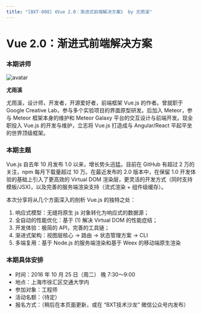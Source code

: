 ```yaml
---
title: "[BXT-008] 《Vue 2.0：渐进式前端解决方案》 by 尤雨溪"
---
```


# Vue 2.0：渐进式前端解决方案

### 本期讲师

![avatar](https://cloud.githubusercontent.com/assets/5830104/19514673/ff97be00-9626-11e6-9fbb-6ecd1dd67a2a.jpg)

**尤雨溪**

尤雨溪，设计师，开发者，开源爱好者，前端框架 Vue.js 的作者。曾就职于 Google Creative Lab，参与多个实验项目的界面原型研发。后加入 Meteor，参与 Meteor 框架本身的维护和 Meteor Galaxy 平台的交互设计与前端开发。现全职投入 Vue.js 的开发与维护，立志将 Vue.js 打造成与 Angular/React 平起平坐的世界顶级框架。

### 本期主题

Vue.js 自去年 10 月发布 1.0 以来，增长势头迅猛。目前在 GitHub 有超过 2 万的关注，npm 每月下载量超过 10 万。在最近发布的 2.0 版本中，在保留 1.0 开发体验的基础上引入了更高效的 Virtual DOM 渲染层，更灵活的开发方式（同时支持模板/JSX)，以及完善的服务端渲染支持（流式渲染 + 组件级缓存）。

本次分享将从几个方面深入的剖析 Vue.js 的独特之处：

1. 响应式模型：无缝将原生 js 对象转化为响应式的数据源；
1. 全自动的性能优化：基于 (1) 解决 Virtual DOM 的性能症结；
1. 开发体验：极简的 API，完善的工具链；
1. 渐进式架构：视图层核心 → 路由 → 状态管理方案 → CLI
1. 多端复用：基于 Node.js 的服务端渲染和基于 Weex 的移动端原生渲染


### 本期具体安排

* 时间：2016 年 10 月 25 日（周二） 晚 7:30～9:00
* 地点：上海市徐汇区交通大学内
* 参加对象：工程师
* 活动名额：（待定）
* 报名方式：（稍后在本页面更新，或在 “BXT技术沙龙” 微信公众号内发布）
